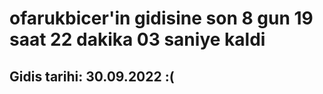 # ofarukbicer'in gidisine son 8 gun 19 saat 22 dakika 03 saniye kaldi

## Gidis tarihi: 30.09.2022 :(